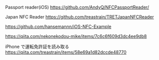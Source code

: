 
Passport reader(iOS)
https://github.com/AndyQ/NFCPassportReader/

Japan NFC Reader
https://github.com/treastrain/TRETJapanNFCReader

https://github.com/hansemannn/iOS-NFC-Example

https://qiita.com/nekonekodou-mike/items/7c6c6f609d3dc4ee9db8

iPhone で運転免許証を読み取る
https://qiita.com/treastrain/items/58e69a1d82dccde48770